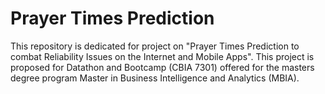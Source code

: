 # Prayer Times Prediction
This repository is dedicated for project on "Prayer Times Prediction to combat Reliability Issues on the Internet and Mobile Apps".
This project is proposed for Datathon and Bootcamp (CBIA 7301) offered for the masters degree program Master in Business Intelligence and Analytics (MBIA).